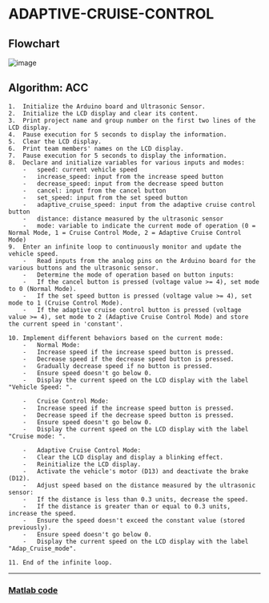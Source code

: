 # ADAPTIVE-CRUISE-CONTROL

## Flowchart

![image](https://github.com/Amey-Thakur/ADAPTIVE-CRUISE-CONTROL/assets/54937357/3d4f8413-2923-4855-b758-851bf653572f)

## Algorithm: ACC

    1.	Initialize the Arduino board and Ultrasonic Sensor.
    2.	Initialize the LCD display and clear its content.
    3.	Print project name and group number on the first two lines of the LCD display.
    4.	Pause execution for 5 seconds to display the information.
    5.	Clear the LCD display.
    6.	Print team members' names on the LCD display.
    7.	Pause execution for 5 seconds to display the information.
    8.	Declare and initialize variables for various inputs and modes:
        -	speed: current vehicle speed
        -	increase_speed: input from the increase speed button
        -	decrease_speed: input from the decrease speed button
        -	cancel: input from the cancel button
        -	set_speed: input from the set speed button
        -	adaptive_cruise_speed: input from the adaptive cruise control button
        -	distance: distance measured by the ultrasonic sensor
        -	mode: variable to indicate the current mode of operation (0 = Normal Mode, 1 = Cruise Control Mode, 2 = Adaptive Cruise Control Mode)
    9.	Enter an infinite loop to continuously monitor and update the vehicle speed.
        -	Read inputs from the analog pins on the Arduino board for the various buttons and the ultrasonic sensor.
        -	Determine the mode of operation based on button inputs:
        -	If the cancel button is pressed (voltage value >= 4), set mode to 0 (Normal Mode).
        -	If the set speed button is pressed (voltage value >= 4), set mode to 1 (Cruise Control Mode).
        -	If the adaptive cruise control button is pressed (voltage value >= 4), set mode to 2 (Adaptive Cruise Control Mode) and store the current speed in 'constant'.

    10.	Implement different behaviors based on the current mode:
        -	Normal Mode:
        -	Increase speed if the increase speed button is pressed.
        -	Decrease speed if the decrease speed button is pressed.
        -	Gradually decrease speed if no button is pressed.
        -	Ensure speed doesn't go below 0.
        -	Display the current speed on the LCD display with the label "Vehicle Speed: ".

        -	Cruise Control Mode:
        -	Increase speed if the increase speed button is pressed.
        -	Decrease speed if the decrease speed button is pressed.
        -	Ensure speed doesn't go below 0.
        -	Display the current speed on the LCD display with the label "Cruise mode: ".
        
        -	Adaptive Cruise Control Mode:
        -	Clear the LCD display and display a blinking effect.
        -	Reinitialize the LCD display.
        -	Activate the vehicle's motor (D13) and deactivate the brake (D12).
        -	Adjust speed based on the distance measured by the ultrasonic sensor:
        -	If the distance is less than 0.3 units, decrease the speed.
        -	If the distance is greater than or equal to 0.3 units, increase the speed.
        -	Ensure the speed doesn't exceed the constant value (stored previously).
        -	Ensure speed doesn't go below 0.
        -	Display the current speed on the LCD display with the label "Adap_Cruise_mode".

    11.	End of the infinite loop.

---

### [Matlab code](https://github.com/Amey-Thakur/ADAPTIVE-CRUISE-CONTROL/blob/main/Adaptive%20Cruise%20Control.m)

